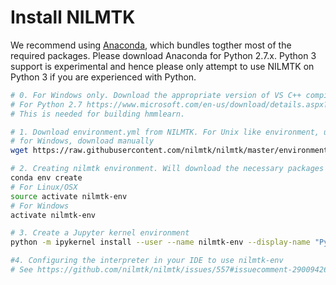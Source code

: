 
# Install NILMTK

We recommend using
[Anaconda](https://store.continuum.io/cshop/anaconda/), which bundles
togther most of the required packages. Please download Anaconda for
Python 2.7.x. Python 3 support is experimental and hence please only attempt to use
NILMTK on Python 3 if you are experienced with Python.

```bash
# 0. For Windows only. Download the appropriate version of VS C++ compiler for Python version.
# For Python 2.7 https://www.microsoft.com/en-us/download/details.aspx?id=44266
# This is needed for building hmmlearn.

# 1. Download environment.yml from NILMTK. For Unix like environment, use wget
# for Windows, download manually
wget https://raw.githubusercontent.com/nilmtk/nilmtk/master/environment.yml

# 2. Creating nilmtk environment. Will download the necessary packages
conda env create
# For Linux/OSX
source activate nilmtk-env
# For Windows
activate nilmtk-env

# 3. Create a Jupyter kernel environment
python -m ipykernel install --user --name nilmtk-env --display-name "Python (nilmtk)"

#4. Configuring the interpreter in your IDE to use nilmtk-env
# See https://github.com/nilmtk/nilmtk/issues/557#issuecomment-290094260 on how to do this in PyCharm.
```

